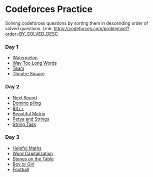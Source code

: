 # Codeforces Practice

Solving codeforces questions by sorting them in descending order of solved questions.
Link: https://codeforces.com/problemset?order=BY_SOLVED_DESC

### Day 1

- [Watermelon](https://codeforces.com/problemset/problem/4/A)
- [Way Too Long Words](https://codeforces.com/problemset/problem/71/A)
- [Team](https://codeforces.com/problemset/problem/231/A)
- [Theatre Square](https://codeforces.com/problemset/problem/1/A)

### Day 2

- [Next Round](https://codeforces.com/problemset/problem/158/A)
- [Domino piling](https://codeforces.com/problemset/problem/50/A)
- [Bit++](https://codeforces.com/problemset/problem/282/A)
- [Beautiful Matrix](https://codeforces.com/problemset/problem/263/A)
- [Petya and Strings](https://codeforces.com/problemset/problem/112/A)
- [String Task](https://codeforces.com/problemset/problem/118/A)

### Day 3

- [Helpful Maths](https://codeforces.com/problemset/problem/339/A)
- [Word Capitalization](https://codeforces.com/problemset/problem/281/A)
- [Stones on the Table](https://codeforces.com/problemset/problem/266/A)
- [Boy or Girl](https://codeforces.com/problemset/problem/236/A)
- [Football](https://codeforces.com/problemset/problem/96/A)
